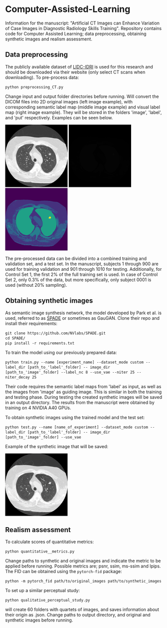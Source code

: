 # Computer-Assisted-Learning
Information for the manuscript: "Artificial CT Images can Enhance Variation of Case Images in Diagnostic Radiology Skills Training". 
Repository contains code for Computer Assisted Learning; data preprocessing, obtaining synthetic images and realism assessment.

## Data preprocessing
The publicly available dataset of [LIDC-IDRI](https://wiki.cancerimagingarchive.net/display/Public/LIDC-IDRI) is used for this research and should be downloaded via their website (only select CT scans when downloading). To pre-process data:

```
python preprocessing_CT.py
```

Change input and output folder directories before running. Will convert the DICOM files into 2D original images (left image example), with corresponding semantic label map (middle image example) and visual label map (right image example). They will be stored in the folders 'image', 'label', and 'put' respectively. Examples can be seen below.

<img src="figures/LIDC-IDRI-0994-119_GT.jpg" width="200" />   <img src="figures/LIDC-IDRI-0994-119_numlab.png" width="200" />   <img src="figures/LIDC-IDRI-0994-119.png" width="200" />  

The pre-processed data can be divided into a combined training and validation set, and a test set. In the manuscript, subjects 1 through 900 are used for training validation and 901 through 1010 for testing. Additionally, for Control Set 1, the first 2% of the full training set is used. In case of Control Set 2, only 0.3% of the data, but more specifically, only subject 0001 is used (without 20% sampling).

## Obtaining synthetic images
As semantic image synthesis network, the model developed by Park et al. is used, referred to as [SPADE](https://github.com/NVlabs/SPADE) or sometimes as GauGAN. Clone their repo and install their requirements:

``` 
git clone https://github.com/NVlabs/SPADE.git
cd SPADE/
pip install -r requirements.txt
```

To train the model using our previously prepared data:

```
python train.py --name [experiment_name] --dataset_mode custom --label_dir [path_to_'label'_folder] -- image_dir [path_to_'image'_folder] --label_nc 8 --use_vae --niter 25 --niter_decay 25
```

Their code requires the semantic label maps from 'label' as input, as well as the images from 'image' as guiding image. This is similar in both the training and testing phase. During testing the created synthetic images will be saved in an output directory. The results from the manuscript were obtained by training on 4 NVIDIA A40 GPUs.

To obtain synthetic images using the trained model and the test set:

```
python test.py --name [name_of_experiment] --dataset_mode custom --label_dir [path_to_'label'_folder] -- image_dir [path_to_'image'_folder] --use_vae
```

Example of the synthetic image that will be saved:

<img src="figures/LIDC-IDRI-0994-119_syn.png" width="200" />

## Realism assessment
To calculate scores of quantitative metrics:

```
python quantitative__metrics.py
```

Change paths to synthetic and original images and indicate the metric to be applied before running. Possible metrics are; psnr, ssim, ms-ssim and lpips. The FID can be obtained using the `pytorch-fid` package:

```
python -m pytorch_fid path/to/original_images path/to/synthetic_images
```

To set up a similar perceptual study:

```
python qualitative_perceptual_study.py
```

will create 60 folders with quartets of images, and saves information about their origin as .json. Change paths to output directory, and original and synthetic images before running.
